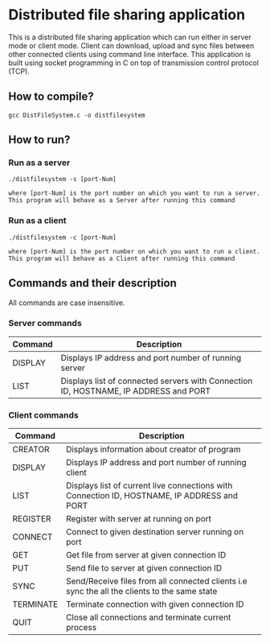 # Distributed file sharing application
This is a distributed file sharing application which can run either in server mode or client mode. Client can download, upload and sync files between other connected clients using command line interface. This application is built using socket programming in C on top of transmission control protocol (TCP).

## How to compile?
  
    gcc DistFileSystem.c -o distfilesystem
    

## How to run?
  
  ### Run as a server  
    
    ./distfilesystem -s [port-Num]
  
    where [port-Num] is the port number on which you want to run a server. This program will behave as a Server after running this command

  ### Run as  a client

    ./distfilesystem -c [port-Num]
    
    where [port-Num] is the port number on which you want to run a client. This program will behave as a Client after running this command
  

## Commands and their description
All commands are case insensitive.
 
 ### Server commands

| Command | Description |
| --- | --- |
| DISPLAY | Displays IP address and port number of running server |
| LIST | Displays list of connected servers with Connection ID, HOSTNAME, IP ADDRESS and PORT |
 
 ### Client commands

| Command | Description |
| --- | --- |
| CREATOR | Displays information about creator of program |
| DISPLAY | Displays IP address and port number of running client |
| LIST | Displays list of current live connections  with Connection ID, HOSTNAME, IP ADDRESS and PORT |
| REGISTER <IP ADDRESS> <PORT> | Register with server at <IP ADDRESS> running on port <PORT> |
| CONNECT <DESTINATION> <PORT>  | Connect to given destination <DESTINATION> server running on port <PORT> |
| GET <ID> <FILENAME>  | Get file <filename> from server at given connection ID |
| PUT <ID> <FILENAME> | Send file <filename> to server at given connection ID |
| SYNC | Send/Receive files from all connected clients i.e sync the all the clients to the same state |
| TERMINATE <ID> | Terminate connection with given connection ID |
| QUIT | Close all connections and terminate current process |
